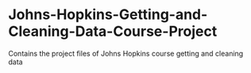 # Johns-Hopkins-Getting-and-Cleaning-Data-Course-Project
Contains the project files of Johns Hopkins course getting and cleaning data
